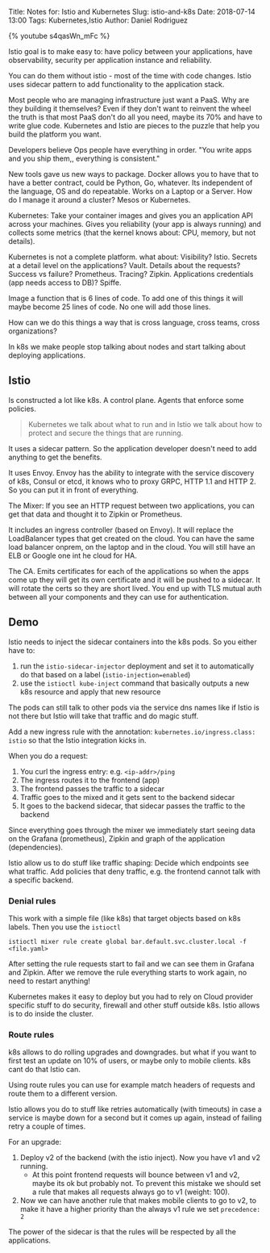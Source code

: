 Title: Notes for: Istio and Kubernetes
Slug: istio-and-k8s
Date: 2018-07-14 13:00
Tags: Kubernetes,Istio
Author: Daniel Rodriguez

{% youtube s4qasWn_mFc %}

Istio goal is to make easy to: have policy between your applications, have observability, security per application instance and reliability.

You can do them without istio - most of the time with code changes. Istio uses sidecar pattern to add functionality to the application stack.

Most people who are managing infrastructure just want a PaaS. Why are they building it themselves? Even if they don't want to reinvent the wheel the truth is that most PaaS don't do all you need, maybe its 70% and have to write glue code. Kubernetes and Istio are pieces to the puzzle that help you build the platform you want.

Developers believe Ops people have everything in order. "You write apps and you ship them,, everything is consistent."

New tools gave us new ways to package. Docker allows you to have that to have a better contract, could be Python, Go, whatever. Its independent of the language, OS and do repeatable. Works on a Laptop or a Server. How do I manage it around a cluster? Mesos or Kubernetes.

Kubernetes: Take your container images and gives you an application API across your machines. Gives you reliability (your app is always running) and collects some metrics (that the kernel knows about: CPU, memory, but not details).

Kubernetes is not a complete platform. what about: Visibility? Istio. Secrets at a detail level on the applications? Vault. Details about the requests? Success vs failure? Prometheus. Tracing? Zipkin. Applications credentials (app needs access to DB)? Spiffe.

Image a function that is 6 lines of code. To add one of this things it will maybe become 25 lines of code. No one will add those lines.

How can we do this things a way that is cross language, cross teams, cross organizations?

In k8s we make people stop talking about nodes and start talking about deploying applications.

## Istio

Is constructed a lot like k8s. A control plane. Agents that enforce some policies.

> Kubernetes we talk about what to run and in Istio we talk about how to protect and secure the things that are running.

It uses a sidecar pattern.  So the application developer doesn't need to add anything to get the benefits.

It uses Envoy. Envoy has the ability to integrate with the service discovery of k8s, Consul or etcd, it knows who to proxy GRPC, HTTP 1.1 and HTTP 2. So you can put it in front of everything.

The Mixer: If you see an HTTP request between two applications, you can get that data and thought it to Zipkin or Prometheus.

It includes an ingress controller (based on Envoy). It will replace the LoadBalancer types that get created on the cloud. You can have the same load balancer onprem, on the laptop and in the cloud. You will still have an ELB or Google one int he cloud for HA.

The CA. Emits certificates for each of the applications so when the apps come up they will get its own certificate and it will be pushed to a sidecar. It will rotate the certs so they are short lived. You end up with TLS mutual auth between all your components and they can use for authentication.

## Demo

Istio needs to inject the sidecar containers into the k8s pods. So you either have to:

1. run the `istio-sidecar-injector` deployment and set it to automatically do that based on a label (`istio-injection=enabled`)
2. use the `istioctl kube-inject` command that basically outputs a new k8s resource and apply that new resource

The pods can still talk to other pods via the service dns names like if Istio is not there but Istio will take that traffic and do magic stuff.

Add a new ingress rule with the annotation: `kubernetes.io/ingress.class: istio`  so that the Istio integration kicks in.

When you do a request:

1. You curl the ingress entry: e.g. `<ip-addr>/ping`
2. The ingress routes it to the frontend (app)
3. The frontend passes the traffic to a sidecar
4. Traffic goes to the mixed and it gets sent to the backend sidecar
4. It goes to the backend sidecar, that sidecar passes the traffic to the backend

Since everything goes through the mixer we immediately start seeing data on the Grafana (prometheus), Zipkin and graph of the application (dependencies).

Istio allow us to do stuff like traffic shaping: Decide which endpoints see what traffic. Add policies that deny traffic, e.g. the frontend cannot talk with a specific backend.

### Denial rules

This work with a simple file (like k8s) that target objects based on k8s labels. Then you use the `istioctl`

	istioctl mixer rule create global bar.default.svc.cluster.local -f <file.yaml>

After setting the rule requests start to fail and we can see them in Grafana and Zipkin. After we remove the rule everything starts to work again, no need to restart anything!

Kubernetes makes it easy to deploy but you had to rely on Cloud provider specific stuff to do security, firewall and other stuff outside k8s. Istio allows is to do inside the cluster.

### Route rules

k8s allows to do rolling upgrades and downgrades. but what if you want to first test an update on 10% of users, or maybe only to mobile clients. k8s cant do that Istio can.

Using route rules you can use for example match headers of requests and route them to a different version.

Istio allows you do to stuff like retries automatically (with timeouts) in case a service is maybe down for a second but it comes up again, instead of failing retry a couple of times. 

For an upgrade:

1. Deploy v2 of the backend (with the istio inject). Now you have v1 and v2 running.
	- At this point frontend requests will bounce between v1 and v2, maybe its ok but probably not. To prevent this mistake we should set a rule that makes all requests always go to v1 (weight: 100).
2. Now we can have another rule that makes mobile clients to go to v2, to make it have a higher priority than the always v1 rule we set `precedence: 2`

The power of the sidecar is that the rules will be respected by all the applications.
